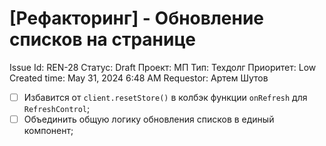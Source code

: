 # [Рефакторинг] - Обновление списков на странице

Issue Id: REN-28
Статус: Draft
Проект: МП
Тип: Техдолг
Приоритет: Low
Created time: May 31, 2024 6:48 AM
Requestor: Артем Шутов

- [ ]  Избавится от `client.resetStore()` в колбэк функции `onRefresh` для `RefreshControl`;
- [ ]  Объединить общую логику обновления списков в единый компонент;